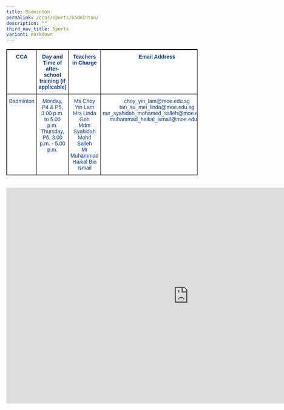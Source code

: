```yaml
---
title: Badminton
permalink: /ccas/sports/badminton/
description: ""
third_nav_title: Sports
variant: markdown
---
```

<style type="text/css">
.tg  {border-collapse:collapse;border-spacing:0;}
.tg td{border-color:black;border-style:solid;border-width:1px;font-family:Arial, sans-serif;font-size:14px;
  overflow:hidden;padding:10px 5px;word-break:normal;}
.tg th{border-color:black;border-style:solid;border-width:1px;font-family:Arial, sans-serif;font-size:14px;
  font-weight:normal;overflow:hidden;padding:10px 5px;word-break:normal;}
.tg .tg-pg9x{background-color:#FFF;color:#0C3989;font-weight:bold;text-align:center;vertical-align:top}
.tg .tg-u2s6{background-color:#FFF;color:#0C3989;text-align:center;vertical-align:top}
</style>
<table class="tg" style="border: 1px solid black">
<thead>
  <tr style="border: 1px solid black">
    <th class="tg-pg9x" style="border: 1px solid black">CCA</th>
    <th class="tg-pg9x" style="border: 1px solid black">Day and Time of after-school training (if applicable)</th>
    <th class="tg-pg9x" style="border: 1px solid black">Teachers in Charge</th>
    <th class="tg-pg9x" style="border: 1px solid black">Email Address</th>
  </tr>
</thead>
<tbody>
  <tr style="border: 1px solid black">
    <td class="tg-u2s6" style="border: 1px solid black">Badminton</td>
    <td class="tg-u2s6" style="border: 1px solid black">Monday, P4 &amp; P5, 3.00 p.m. to 5.00 p.m. Thursday, P6, 3.00 p.m. - 5.00 p.m.</td>
    <td class="tg-u2s6" style="border: 1px solid black">Ms Choy Yin Lam<br>Mrs Linda Goh<br>Mdm Syahidah Mohd Salleh<br>Mr Muhammad Haikal Bin Ismail</td>
    <td class="tg-u2s6" style="border: 1px solid black">choy_yin_lam@moe.edu.sg tan_su_mei_linda@moe.edu.sg<br>nur_syahidah_mohamed_salleh@moe.edu.sg<br>muhammad_haikal_ismail@moe.edu.sg</td>
  </tr>
</tbody>
</table><br>


<iframe allowfullscreen="true" height="569" width="960" frameborder="0" src="https://docs.google.com/presentation/d/e/2PACX-1vSHSnBTDTg00hfgbWDyyFnLgiXFo2Ejc9M0P6iHcV-XdIxRBUEs1Dg9uURwjqzEGZylDP68j4AFU6tL/embed?start=false&amp;loop=false&amp;delayms=3000"></iframe>